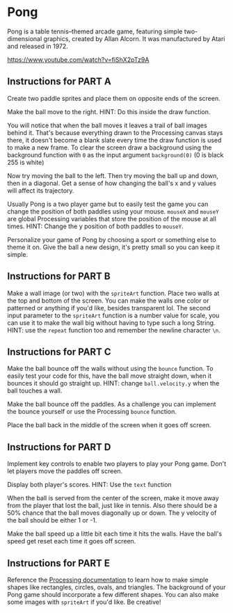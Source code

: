 # Pong

Pong is a table tennis–themed arcade game, featuring simple two-dimensional graphics, created by Allan Alcorn. It was manufactured by Atari and released in 1972.

https://www.youtube.com/watch?v=fiShX2pTz9A

## Instructions for PART A

Create two paddle sprites and place them on opposite ends of the screen.

Make the ball move to the right. HINT: Do this inside the draw function.

You will notice that when the ball moves it leaves a trail of ball images behind it. That's because everything drawn to the Processing canvas stays there, it doesn't become a blank slate every time the draw function is used to make a new frame. To clear the screen draw a background using the background function with `0` as the input argument `background(0)` (0 is black 255 is white)

Now try moving the ball to the left. Then try moving the ball up and down, then in a diagonal. Get a sense of how changing the ball's x and y values will affect its trajectory.

Usually Pong is a two player game but to easily test the game you can change the position of both paddles using your mouse. `mouseX` and `mouseY` are global Processing variables that store the position of the mouse at all times. HINT: Change the y position of both paddles to `mouseY`.

Personalize your game of Pong by choosing a sport or something else to theme it on. Give the ball a new design, it's pretty small so you can keep it simple.

## Instructions for PART B

Make a wall image (or two) with the `spriteArt` function. Place two walls at the top and bottom of the screen. You can make the walls one color or patterned or anything if you'd like, besides transparent lol. The second input parameter to the `spriteArt` function is a number value for scale, you can use it to make the wall big without having to type such a long String. HINT: use the `repeat` function too and remember the newline character `\n`.

## Instructions for PART C

Make the ball bounce off the walls without using the `bounce` function. To easily test your code for this, have the ball move straight down, when it bounces it should go straight up. HINT: change `ball.velocity.y` when the ball touches a wall.

Make the ball bounce off the paddles. As a challenge you can implement the bounce yourself or use the Processing `bounce` function.

Place the ball back in the middle of the screen when it goes off screen.

## Instructions for PART D

Implement key controls to enable two players to play your Pong game. Don't let players move the paddles off screen.

Display both player's scores. HINT: Use the `text` function

When the ball is served from the center of the screen, make it move away from the player that lost the ball, just like in tennis. Also there should be a 50% chance that the ball moves diagonally up or down. The y velocity of the ball should be either 1 or -1.

Make the ball speed up a little bit each time it hits the walls. Have the ball's speed get reset each time it goes off screen.

## Instructions for PART E

Reference the [Processing documentation](https://processing.org/reference) to learn how to make simple shapes like rectangles, circles, ovals, and triangles. The background of your Pong game should incorporate a few different shapes. You can also make some images with `spriteArt` if you'd like. Be creative!
